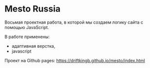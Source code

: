 # Mesto Russia

Восьмая проектная работа, в которой мы создаем логику сайта с помощью JavaScript.

В работе применены:

* адаптивная верстка,
* javascript


Проект на Github pages: <https://driftkingb.github.io/mesto/index.html>
